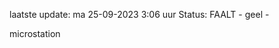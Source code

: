 laatste update: 
ma 25-09-2023  3:06   uur 
Status: FAALT - geel - 
<div class="service Y">microstation</div>